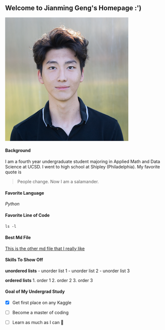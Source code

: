 ## Welcome to Jianming Geng's Homepage :')

![My profile pic if you have not seen it already on my LinkedIn](asset/profile_pic.png)

#### Background 
I am a fourth year undergraduate student majoring in Applied Math and Data Science at UCSD. I went to high school at Shipley (Philadelphia). My favorite quote is 
> People change. Now I am a salamander. 

#### Favorite Language
*Python*

#### Favorite Line of Code
`ls -l`

#### Best Md File
[This is the other md file that I really like](README.md)

#### Skills To Show Off
**unordered lists**
    - unorder list 1
    - unorder list 2
    - unorder list 3

**ordered lists**
    1. order 1
    2. order 2
    3. order 3

#### Goal of My Undergrad Study
- [x] Get first place on any Kaggle
- [ ] Become a master of coding
- [ ] Learn as much as I can :tada:




